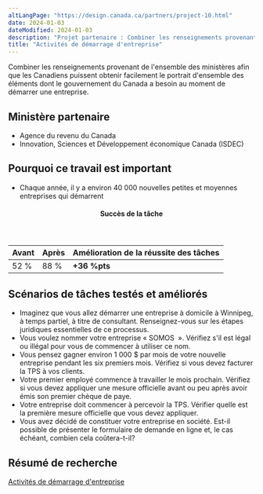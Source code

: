 ```yaml
---
altLangPage: "https://design.canada.ca/partners/project-10.html"
date: 2024-01-03
dateModified: 2024-01-03
description: "Projet partenaire : Combiner les renseignements provenant de l'ensemble des ministères afin que les Canadiens puissent obtenir facilement le portrait d'ensemble des éléments dont le gouvernement du Canada a besoin au moment de démarrer une entreprise."
title: "Activités de démarrage d'entreprise"
---
```

<p>Combiner les renseignements provenant de l'ensemble des ministères afin que les Canadiens puissent obtenir facilement le portrait d'ensemble des éléments dont le gouvernement du Canada a besoin au moment de démarrer une entreprise.</p>
<h2>Ministère partenaire</h2>
<ul>
  <li>Agence du revenu du Canada</li>
  <li>Innovation, Sciences et Développement économique Canada (ISDEC)</li>
</ul>
<h2>Pourquoi ce travail est important</h2>
<ul>
  <li>Chaque année, il y a environ 40&nbsp;000 nouvelles petites et moyennes entreprises qui démarrent</li>
</ul>
<div class="row mrgn-tp-lg mrgn-bttm-lg">
  <div class="col-md-8">
    <div class="panel panel-success">
      <header class="panel-heading">
        <h4 class="panel-title text-center">Succès de la tâche</h4>
      </header>
      <table class="table">
        <thead>
          <tr style="">
            <th scope="col" class="col-md-3">Avant</th>
            <th scope="col" class="col-md-3">Après</th>
            <th scope="col" class="col-md-6">Amélioration de la réussite des tâches</th>
          </tr>
        </thead>
        <tbody>
          <tr>
            <td class="table-smnum">52&nbsp;%</td>
            <td class="table-smnum">88&nbsp;%</td>
            <td class="table-smnum"><span class="text-success"><strong>+36&nbsp;%pts</strong></span></td>
          </tr>
        </tbody>
      </table>
    </div>
  </div>
</div>
<h2>Scénarios de tâches testés et améliorés</h2>
<ul class="lst-spcd">
  <li>Imaginez que vous allez démarrer une entreprise à domicile à Winnipeg, à temps partiel, à titre de consultant. Renseignez-vous sur les étapes juridiques essentielles de ce processus.
  <li>Vous voulez nommer votre entreprise &laquo;&nbsp;SOMOS &nbsp;&raquo;. Vérifiez s'il est légal ou illégal pour vous de commencer à utiliser ce nom.</li>
  <li>Vous pensez gagner environ 1&nbsp;000&nbsp;$ par mois de votre nouvelle entreprise pendant les six premiers mois. Vérifiez si vous devez facturer la TPS à vos clients.</li>
  <li>Votre premier employé commence à travailler le mois prochain. Vérifiez si vous devez appliquer une mesure officielle avant ou peu après avoir émis son premier chèque de paye.</li>
  <li>Votre entreprise doit commencer à percevoir la TPS. Vérifier quelle est la première mesure officielle que vous devez appliquer.</li>
  <li>Vous avez décidé de constituer votre entreprise en société. Est-il possible de présenter le formulaire de demande en ligne et, le cas échéant, combien cela coûtera-t-il?</li>
</ul>
<h2>Résumé de recherche</h2>
<p><a href="https://blogue.canada.ca/2018/02/20/demarrer_une_entreprise.html">Activités de démarrage d'entreprise</a></p>